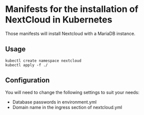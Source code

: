 # Manifests for the installation of NextCloud in Kubernetes
Those manifests will install Nextcloud with a MariaDB instance.

## Usage
```
kubectl create namespace nextcloud
kubectl apply -f ./
```
## Configuration
You will need to change the following settings to suit your needs:
* Database passwords in environment.yml
* Domain name in the ingress section of nextcloud.yml
